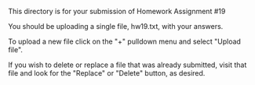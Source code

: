 This directory is for your submission of Homework Assignment #19

You should be uploading a single file, hw19.txt, with your answers.


To upload a new file click on the "+" pulldown menu and select "Upload file".

If you wish to delete or replace a file that was already submitted,
visit that file and look for the "Replace" or "Delete" button, as
desired.
